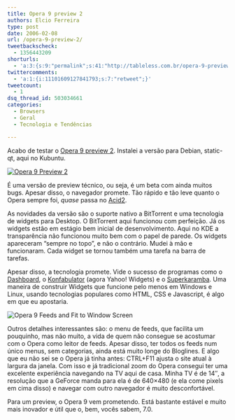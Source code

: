 ```yaml
---
title: Opera 9 preview 2
authors: Elcio Ferreira
type: post
date: 2006-02-08
url: /opera-9-preview-2/
tweetbackscheck:
  - 1356443209
shorturls:
  - 'a:3:{s:9:"permalink";s:41:"http://tableless.com.br/opera-9-preview-2";s:7:"tinyurl";s:26:"http://tinyurl.com/3z6nd95";s:4:"isgd";s:19:"http://is.gd/qxrU4S";}'
twittercomments:
  - 'a:1:{i:11101609127841793;s:7:"retweet";}'
tweetcount:
  - 1
dsq_thread_id: 503034661
categories:
  - Browsers
  - Geral
  - Tecnologia e Tendências

---
```

Acabo de testar o [Opera 9 preview 2][1]. Instalei a versão para Debian, static-qt, aqui no Kubuntu.

[![Opera 9 Preview 2][2]][3]

É uma versão de preview técnico, ou seja, é um beta com ainda muitos bugs. Apesar disso, o navegador promete. Tão rápido e tão leve quanto o Opera sempre foi, _quase_ passa no [Acid2][4].

As novidades da versão são o suporte nativo a BitTorrent e uma tecnologia de widgets para Desktop. O BitTorrent aqui funcionou com perfeição. Já os widgets estão em estágio bem inicial de desenvolvimento. Aqui no KDE a transparência não funcionou muito bem com o papel de parede. Os widgets apareceram &#8220;sempre no topo&#8221;, e não o contrário. Mudei à mão e funcionaram. Cada widget se tornou também uma tarefa na barra de tarefas.

Apesar disso, a tecnologia promete. Vide o sucesso de programas como o [Dashboard][5], o [Konfabulator][6] (agora Yahoo! Widgets) e o [Superkaramba][7]. Uma maneira de construir Widgets que funcione pelo menos em Windows e Linux, usando tecnologias populares como HTML, CSS e Javascript, é algo em que eu apostaria.

![Opera 9 Feeds and Fit to Window Screen][8]

Outros detalhes interessantes são: o menu de feeds, que facilita um pouquinho, mas não muito, a vida de quem não consegue se acostumar com o Opera como leitor de feeds. Apesar disso, ter todos os feeds num único menus, sem categorias, ainda está muito longe do Bloglines. E algo que eu não sei se o Opera já tinha antes: CTRL+F11 ajusta o site atual à largura da janela. Com isso e já tradicional zoom do Opera consegui ter uma excelente experiência navegando na TV aqui de casa. Minha TV é de 14&#8243;, a resolução que a GeForce manda para ela é de 640&#215;480 (e ela come pixels em cima disso) e navegar com outro navegador é muito desconfortável.

Para um preview, o Opera 9 vem prometendo. Está bastante estável e muito mais inovador e útil que o, bem, vocês sabem, 7.0.

 [1]: http://slashdot.org/article.pl?sid=06/02/08/0017226&from=rss
 [2]: http://tableless.com.br/shots/opera9th.jpg
 [3]: http://tableless.com.br/shots/opera.jpg
 [4]: http://www.webstandards.org/act/acid2/
 [5]: http://www.apple.com/macosx/features/dashboard/
 [6]: http://widgets.yahoo.com/
 [7]: http://netdragon.sourceforge.net/ssuperkaramba.html
 [8]: http://tableless.com.br/shots/opera9feeds.jpg